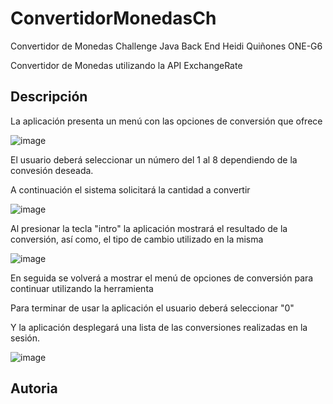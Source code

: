 # ConvertidorMonedasCh
Convertidor de Monedas Challenge Java Back End Heidi Quiñones ONE-G6

Convertidor de Monedas utilizando la API ExchangeRate

## Descripción

La aplicación presenta un menú con las opciones de conversión que ofrece

![image](https://github.com/HeidiQU/ConvertidorMonedasCh/assets/158237749/0f9510af-b770-4591-95f4-15fac99f73a6)

El usuario deberá seleccionar un número del 1 al 8 dependiendo de la convesión deseada.

A continuación el sistema solicitará la cantidad a convertir

![image](https://github.com/HeidiQU/ConvertidorMonedasCh/assets/158237749/d1324171-c056-4944-8568-46c0423c8f46)

Al presionar la tecla "intro" la aplicación mostrará el resultado de la conversión, así como, el tipo de cambio utilizado en la misma

![image](https://github.com/HeidiQU/ConvertidorMonedasCh/assets/158237749/816727b9-2b60-4aed-92a1-e88cf8e3bb8e)

En seguida se volverá a mostrar el menú de opciones de conversión para continuar utilizando la herramienta

Para terminar de usar la aplicación el usuario deberá seleccionar "0" 

Y la aplicación desplegará una lista de las conversiones realizadas en la sesión.

![image](https://github.com/HeidiQU/ConvertidorMonedasCh/assets/158237749/ded80b4d-c9af-4d87-acd4-0e9a11dabd38)

## Autoria

